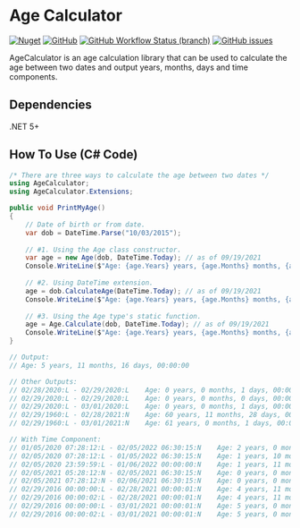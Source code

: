 # Age Calculator

[![Nuget](https://img.shields.io/nuget/v/AgeCalculator)](https://www.nuget.org/packages/AgeCalculator/)
[![GitHub](https://img.shields.io/github/license/arman-g/AgeCalculator)](https://github.com/arman-g/AgeCalculator/blob/main/LICENSE)
[![GitHub Workflow Status (branch)](https://img.shields.io/github/workflow/status/arman-g/AgeCalculator/.NET/main)](https://github.com/arman-g/AgeCalculator/actions)
[![GitHub issues](https://img.shields.io/github/issues/arman-g/AgeCalculator)](https://github.com/arman-g/AgeCalculator/issues)

AgeCalculator is an age calculation library that can be used to calculate the age between two dates and output years, months, days and time components.

## Dependencies
.NET 5+

## How To Use (C# Code)
``` csharp
/* There are three ways to calculate the age between two dates */
using AgeCalculator;
using AgeCalculator.Extensions;

public void PrintMyAge()
{
    // Date of birth or from date.
    var dob = DateTime.Parse("10/03/2015");
    
    // #1. Using the Age class constructor.
    var age = new Age(dob, DateTime.Today); // as of 09/19/2021
    Console.WriteLine($"Age: {age.Years} years, {age.Months} months, {age.Days} days, {age.Time}");
    
    // #2. Using DateTime extension.
    age = dob.CalculateAge(DateTime.Today); // as of 09/19/2021
    Console.WriteLine($"Age: {age.Years} years, {age.Months} months, {age.Days} days, {age.Time}");
    
    // #3. Using the Age type's static function.
    age = Age.Calculate(dob, DateTime.Today); // as of 09/19/2021
    Console.WriteLine($"Age: {age.Years} years, {age.Months} months, {age.Days} days, {age.Time}");
}

// Output:
// Age: 5 years, 11 months, 16 days, 00:00:00

// Other Outputs:
// 02/28/2020:L - 02/29/2020:L    Age: 0 years, 0 months, 1 days, 00:00:00
// 02/29/2020:L - 02/29/2020:L    Age: 0 years, 0 months, 0 days, 00:00:00
// 02/29/2020:L - 03/01/2020:L    Age: 0 years, 0 months, 1 days, 00:00:00
// 02/29/1960:L - 02/28/2021:N    Age: 60 years, 11 months, 28 days, 00:00:00
// 02/29/1960:L - 03/01/2021:N    Age: 61 years, 0 months, 1 days, 00:00:00

// With Time Component:
// 01/05/2020 07:28:12:L - 02/05/2022 06:30:15:N    Age: 2 years, 0 months, 30 days, 23:02:03
// 02/05/2020 07:28:12:L - 01/05/2022 06:30:15:N    Age: 1 years, 10 months, 28 days, 23:02:03
// 02/05/2020 23:59:59:L - 01/06/2022 00:00:00:N    Age: 1 years, 11 months, 0 days, 00:00:01
// 02/05/2021 05:28:12:N - 02/05/2021 06:30:15:N    Age: 0 years, 0 months, 0 days, 01:02:03
// 02/05/2021 07:28:12:N - 02/06/2021 06:30:15:N    Age: 0 years, 0 months, 0 days, 23:02:03
// 02/29/2016 00:00:00:L - 02/28/2021 00:00:01:N    Age: 4 years, 11 months, 28 days, 00:00:01
// 02/29/2016 00:00:02:L - 02/28/2021 00:00:01:N    Age: 4 years, 11 months, 27 days, 23:59:59
// 02/29/2016 00:00:00:L - 03/01/2021 00:00:01:N    Age: 5 years, 0 months, 1 days, 00:00:01
// 02/29/2016 00:00:02:L - 03/01/2021 00:00:01:N    Age: 5 years, 0 months, 0 days, 23:59:59
```
